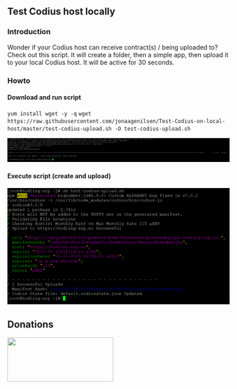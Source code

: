 ## Test Codius host locally

### Introduction
Wonder if your Codius host can receive contract(s) / being uploaded to? Check out this script. It will create a folder, then a simple app, then upload it to your local Codius host. It will be active for 30 seconds.

### Howto

#### Download and run script
`yum install wget -y -q`
`wget https://raw.githubusercontent.com/jonaagenilsen/Test-Codius-on-local-host/master/test-codius-upload.sh -O test-codius-upload.sh`

![screen](https://github.com/jonaagenilsen/Test-Codius-on-local-host/blob/master/download.png)

#### Execute script (create and upload)
![screen](https://github.com/jonaagenilsen/Test-Codius-on-local-host/blob/master/install.png)


## Donations
[<img src="https://xrptipbot.nodum.io/static/tipbot%20card-min.png" data-canonical-src="https://www.xrptipbot.com/stats/user/account:jonaagenilsen/network:twitter/" width="240" height="100" />
](https://www.xrptipbot.com/stats/user/account:jonaagenilsen/network:twitter/)

